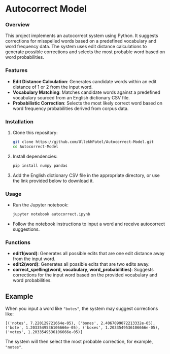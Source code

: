 # Autocorrect Model

### Overview
This project implements an autocorrect system using Python. It suggests corrections for misspelled words based on a predefined vocabulary and word frequency data. The system uses edit distance calculations to generate possible corrections and selects the most probable word based on word probabilities.

### Features
- **Edit Distance Calculation**: Generates candidate words within an edit distance of 1 or 2 from the input word.
- **Vocabulary Matching**: Matches candidate words against a predefined vocabulary sourced from an English dictionary CSV file.
- **Probabilistic Correction**: Selects the most likely correct word based on word frequency probabilities derived from corpus data.
### Installation
1. Clone this repository:
    ```bash
    git clone https://github.com/UllekhPatel/Autocorrect-Model.git
    cd Autocorrect-Model
    ```

2. Install dependencies:
    ```bash
    pip install numpy pandas
    ```

3. Add the English dictionary CSV file in the appropriate directory, or use the link provided below to download it.

### Usage
- Run the Jupyter notebook:
    ```bash
    jupyter notebook autocorrect.ipynb
    ```
- Follow the notebook instructions to input a word and receive autocorrect suggestions.

### Functions
- **edit1(word)**: Generates all possible edits that are one edit distance away from the input word.
- **edit2(word)**: Generates all possible edits that are two edits away.
- **correct_spelling(word, vocabulary, word_probabilities)**: Suggests corrections for the input word based on the provided vocabulary and word probabilities.

## Example

When you input a word like `"botes"`, the system may suggest corrections like:

```plaintext
[('notes', 7.220129721664e-05), ('bones', 2.4067099072213332e-05), ('bote', 1.2033549536106666e-05), ('boxes', 1.2033549536106666e-05), ('votes', 1.2033549536106666e-05)]
```

The system will then select the most probable correction, for example, `"notes"`.
